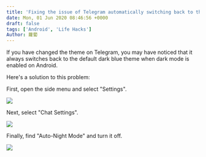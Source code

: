 ```yaml
---
title: 'Fixing the issue of Telegram automatically switching back to the default theme when dark mode is enabled on Android'
date: Mon, 01 Jun 2020 08:46:56 +0000
draft: false
tags: ['Android', 'Life Hacks']
Author: 蘿蔔
---
```


If you have changed the theme on Telegram, you may have noticed that it always switches back to the default dark blue theme when dark mode is enabled on Android. 

Here's a solution to this problem:

First, open the side menu and select "Settings".

![](https://static-a1.steveyi.net/media/blog/2020060108401587.jpg)

Next, select "Chat Settings".

![](https://static-a1.steveyi.net/media/blog/2020060108403955.jpg)

Finally, find "Auto-Night Mode" and turn it off.

![](https://static-a1.steveyi.net/media/blog/2020060108410457.jpg)
